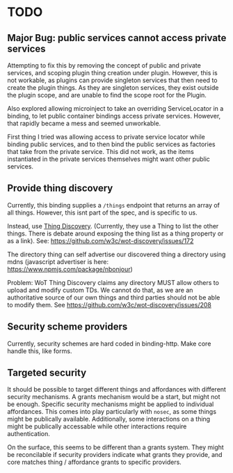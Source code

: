 # TODO

## Major Bug: public services cannot access private services

Attempting to fix this by removing the concept of public and private services, and scoping plugin thing creation under plugin.
However, this is not workable, as plugins can provide singleton services that then need to create the plugin things. As they are
singleton services, they exist outside the plugin scope, and are unable to find the scope root for the Plugin.

Also explored allowing microinject to take an overriding ServiceLocator in a binding, to let public container bindings
access private services. However, that rapidly became a mess and seemed unworkable.

First thing I tried was allowing access to private service locator while binding public services, and to then bind the public
services as factories that take from the private service. This did not work, as the items instantiated in the private services
themselves might want other public services.

## Provide thing discovery

Currently, this binding supplies a `/things` endpoint that returns an array of all things.
However, this isnt part of the spec, and is specific to us.

Instead, use [Thing Discovery](https://www.w3.org/TR/wot-discovery/).
(Currently, they use a Thing to list the other things. There is debate around exposing the thing list as a thing property or as a link).
See: https://github.com/w3c/wot-discovery/issues/172

The directory thing can self advertise our discovered thing a directory using mdns (javascript advertiser is here: https://www.npmjs.com/package/nbonjour)

Problem: WoT Thing Discovery claims any directory MUST allow others to upload and modify custom TDs. We cannot do that, as we are an authoritative source of our own things and third parties
should not be able to modify them.
See https://github.com/w3c/wot-discovery/issues/208

## Security scheme providers

Currently, security schemes are hard coded in binding-http. Make core handle this, like forms.

## Targeted security

It should be possible to target different things and affordances with different security mechanisms.
A grants mechanism would be a start, but might not be enough. Specific security mechanisms might be applied to individual affordances.
This comes into play particularly with `nosec`, as some things might be publically available. Additionally, some interactions on a thing might be
publically accessable while other interactions require authentication.

On the surface, this seems to be different than a grants system. They might be reconcilable if security providers indicate what grants they provide, and core matches thing / affordance grants to specific providers.
